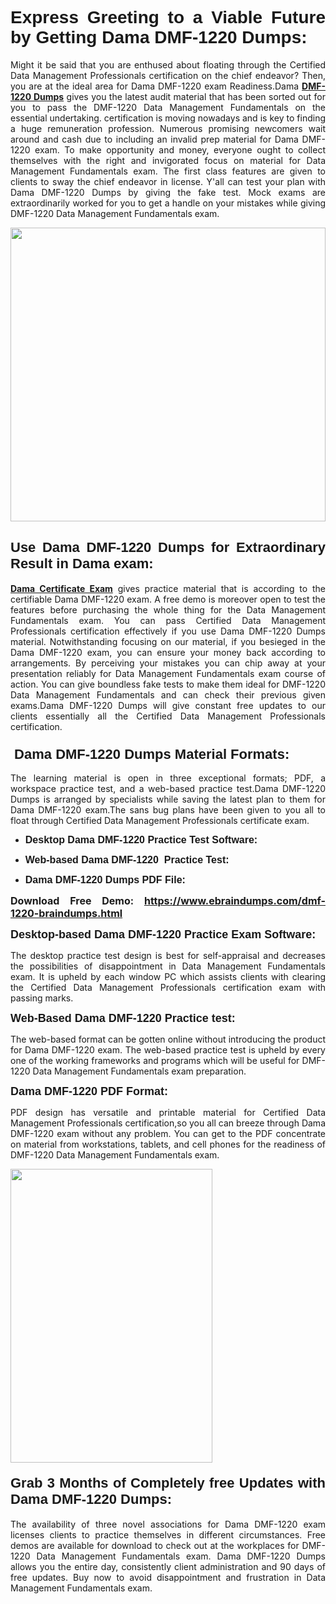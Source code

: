 <h1 dir="ltr" style="text-align: justify;"><span style="font-family:Verdana,Geneva,sans-serif;"><b>Express Greeting to a Viable Future by Getting Dama DMF-1220 Dumps:</b></span></h1>

<p dir="ltr" style="text-align: justify;">Might it be said that you are enthused about floating through the Certified Data Management Professionals certification on the chief endeavor? Then, you are at the ideal area for Dama DMF-1220 exam Readiness.Dama <a href="https://www.ebraindumps.com/dmf-1220-braindumps.html" target="_self"><strong>DMF-1220 Dumps</strong></a> gives you the latest audit material that has been sorted out for you to pass the DMF-1220 Data Management Fundamentals on the essential undertaking. certification is moving nowadays and is key to finding a huge remuneration profession. Numerous promising newcomers wait around and cash due to including an invalid prep material for Dama DMF-1220 exam. To make opportunity and money, everyone ought to collect themselves with the right and invigorated focus on material for Data Management Fundamentals exam. The first class features are given to clients to sway the chief endeavor in license. Y'all can test your plan with Dama DMF-1220 Dumps by giving the fake test. Mock exams are extraordinarily worked for you to get a handle on your mistakes while giving DMF-1220 Data Management Fundamentals exam.</p>

<p dir="ltr" style="text-align: justify;"><a href="https://www.ebraindumps.com/dmf-1220-braindumps.html" target="_self"><img alt="" src="https://lh3.googleusercontent.com/pw/AMWts8Aj3tb-wF0OMpw147T1Bg9eAAj9fKo6ifFWMDCc6oU3qtU3KEqtRsEM2KRmm3UaDWRNIl4uKsuW21qaZWMz89XK1ad3jQX9oZiQAoJqInwJqRGpkLNoXMJEdtJjmgXii-lFlTr95P8IcS6Zx1e4FG44=w1098-h617-no?authuser=4" style="width: 100%; height: 470px;" /></a></p>

<h2 dir="ltr" style="text-align: justify;"><span style="font-size:22px;"><span style="font-family:Verdana,Geneva,sans-serif;"><strong>Use Dama DMF-1220 Dumps for Extraordinary Result in Dama exam:</strong></span></span></h2>

<p dir="ltr" style="text-align: justify;"><a href="https://www.ebraindumps.com/cdmp-dumps.html" target="_self"><strong>Dama Certificate Exam</strong></a> gives practice material that is according to the certifiable Dama DMF-1220 exam. A free demo is moreover open to test the features before purchasing the whole thing for the Data Management Fundamentals exam. You can pass Certified Data Management Professionals certification effectively if you use Dama DMF-1220 Dumps material. Notwithstanding focusing on our material, if you besieged in the Dama DMF-1220 exam, you can ensure your money back according to arrangements. By perceiving your mistakes you can chip away at your presentation reliably for Data Management Fundamentals exam course of action. You can give boundless fake tests to make them ideal for DMF-1220 Data Management Fundamentals and can check their previous given exams.Dama DMF-1220 Dumps will give constant free updates to our clients essentially all the Certified Data Management Professionals certification.</p>

<h3 dir="ltr" style="text-align: justify;"><span style="font-size:22px;"><span style="font-family:Verdana,Geneva,sans-serif;"><strong> Dama DMF-1220 Dumps Material Formats:</strong></span></span></h3>

<p dir="ltr" style="text-align: justify;">The learning material is open in three exceptional formats; PDF, a workspace practice test, and a web-based practice test.Dama DMF-1220 Dumps is arranged by specialists while saving the latest plan to them for Dama DMF-1220 exam.The sans bug plans have been given to you all to float through Certified Data Management Professionals certificate exam.</p>

<ul dir="ltr">
	<li style="text-align: justify;"><span style="font-size:16px;"><span style="font-family:Verdana,Geneva,sans-serif;"><b>Desktop Dama DMF-1220 Practice Test Software: </b></span></span></li>
	<li style="text-align: justify;">
	<p><span style="font-size:16px;"><span style="font-family:Verdana,Geneva,sans-serif;"><b id="docs-internal-guid-44b45a43-7fff-2325-b530-fbb6de77fdb4">Web-based Dama DMF-1220  Practice Test:</b></span></span></p>
	</li>
	<li role="presentation" style="text-align: justify;"><span style="font-size:16px;"><span style="font-family:Verdana,Geneva,sans-serif;"><b id="docs-internal-guid-44b45a43-7fff-2325-b530-fbb6de77fdb4">Dama DMF-1220 Dumps PDF File:</b> </span></span></li>
</ul>

<p dir="ltr" style="text-align: justify;"><span style="font-size:16px;"><strong>Download Free Demo: <a href="https://www.ebraindumps.com/dmf-1220-braindumps.html" target="_self">https://www.ebraindumps.com/dmf-1220-braindumps.html</a></strong></span></p>

<p dir="ltr" style="text-align: justify;"><span style="font-size:18px;"><span style="font-family:Verdana,Geneva,sans-serif;"><b id="docs-internal-guid-44b45a43-7fff-2325-b530-fbb6de77fdb4">Desktop-based </b><b>Dama DMF-1220 Practice Exam Software:</b></span></span></p>

<p dir="ltr" style="text-align: justify;">The desktop practice test design is best for self-appraisal and decreases the possibilities of disappointment in Data Management Fundamentals exam. It is upheld by each window PC which assists clients with clearing the Certified Data Management Professionals certification exam with passing marks.</p>

<p dir="ltr" style="text-align: justify;"><span style="font-size:18px;"><span style="font-family:Verdana,Geneva,sans-serif;"><b>Web-Based Dama DMF-1220 Practice test:</b></span></span></p>

<p dir="ltr" style="text-align: justify;">The web-based format can be gotten online without introducing the product for Dama DMF-1220 exam. The web-based practice test is upheld by every one of the working frameworks and programs which will be useful for DMF-1220 Data Management Fundamentals exam preparation.</p>

<p dir="ltr" style="text-align: justify;"><span style="font-size:18px;"><span style="font-family:Verdana,Geneva,sans-serif;"><b>Dama DMF-1220 PDF Format:</b></span></span></p>

<p dir="ltr" style="text-align: justify;">PDF design has versatile and printable material for Certified Data Management Professionals certification,so you all can breeze through Dama DMF-1220 exam without any problem. You can get to the PDF concentrate on material from workstations, tablets, and cell phones for the readiness of DMF-1220 Data Management Fundamentals exam.</p>

<p dir="ltr" style="text-align: justify;"><a href="https://www.ebraindumps.com/dmf-1220-braindumps.html" target="_self"><img alt="" src="https://lh3.googleusercontent.com/pw/AMWts8Cm0-aiB9xC_FPL6GMf_gRc8bGJDkUG0gzD_GNwF--xl3UqafByTFN8nh78SU7aGuHZFgFzPFfPw8DPYtpQLPn5Yzy7__RrfyR3tcnJW6pSf-MMu652cZxPK9fQfq2DRLK-vEhbQGsNVpaasFd-xlwx=w1179-h617-no?authuser=4" style="width: 80%; height: 470px;" /></a></p>

<h4 dir="ltr" style="text-align: justify;"><b><span style="font-size:22px;"><span style="font-family:Verdana,Geneva,sans-serif;">Grab 3 Months of Completely free Updates with Dama DMF-1220 Dumps:</span></span></b></h4>

<p dir="ltr" style="text-align: justify;">The availability of three novel associations for Dama DMF-1220 exam licenses clients to practice themselves in different circumstances. Free demos are available for download to check out at the workplaces for DMF-1220 Data Management Fundamentals exam. Dama DMF-1220 Dumps allows you the entire day, consistently client administration and 90 days of free updates. Buy now to avoid disappointment and frustration in Data Management Fundamentals exam.</p>

<p style="text-align: justify;"> </p>
